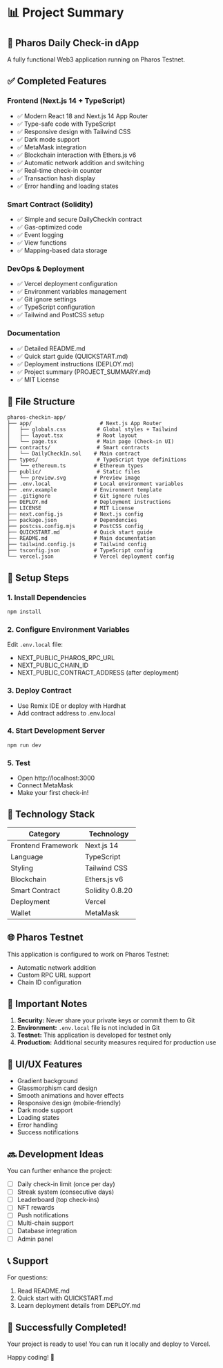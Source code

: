 # 📊 Project Summary

## 🎯 Pharos Daily Check-in dApp

A fully functional Web3 application running on Pharos Testnet.

## ✅ Completed Features

### Frontend (Next.js 14 + TypeScript)
- ✅ Modern React 18 and Next.js 14 App Router
- ✅ Type-safe code with TypeScript
- ✅ Responsive design with Tailwind CSS
- ✅ Dark mode support
- ✅ MetaMask integration
- ✅ Blockchain interaction with Ethers.js v6
- ✅ Automatic network addition and switching
- ✅ Real-time check-in counter
- ✅ Transaction hash display
- ✅ Error handling and loading states

### Smart Contract (Solidity)
- ✅ Simple and secure DailyCheckIn contract
- ✅ Gas-optimized code
- ✅ Event logging
- ✅ View functions
- ✅ Mapping-based data storage

### DevOps & Deployment
- ✅ Vercel deployment configuration
- ✅ Environment variables management
- ✅ Git ignore settings
- ✅ TypeScript configuration
- ✅ Tailwind and PostCSS setup

### Documentation
- ✅ Detailed README.md
- ✅ Quick start guide (QUICKSTART.md)
- ✅ Deployment instructions (DEPLOY.md)
- ✅ Project summary (PROJECT_SUMMARY.md)
- ✅ MIT License

## 📁 File Structure

```
pharos-checkin-app/
├── app/                      # Next.js App Router
│   ├── globals.css          # Global styles + Tailwind
│   ├── layout.tsx           # Root layout
│   └── page.tsx             # Main page (Check-in UI)
├── contracts/               # Smart contracts
│   └── DailyCheckIn.sol    # Main contract
├── types/                   # TypeScript type definitions
│   └── ethereum.ts         # Ethereum types
├── public/                  # Static files
│   └── preview.svg         # Preview image
├── .env.local              # Local environment variables
├── .env.example            # Environment template
├── .gitignore              # Git ignore rules
├── DEPLOY.md               # Deployment instructions
├── LICENSE                 # MIT License
├── next.config.js          # Next.js config
├── package.json            # Dependencies
├── postcss.config.mjs      # PostCSS config
├── QUICKSTART.md           # Quick start guide
├── README.md               # Main documentation
├── tailwind.config.js      # Tailwind config
├── tsconfig.json           # TypeScript config
└── vercel.json             # Vercel deployment config
```

## 🚀 Setup Steps

### 1. Install Dependencies
```bash
npm install
```

### 2. Configure Environment Variables
Edit `.env.local` file:
- NEXT_PUBLIC_PHAROS_RPC_URL
- NEXT_PUBLIC_CHAIN_ID
- NEXT_PUBLIC_CONTRACT_ADDRESS (after deployment)

### 3. Deploy Contract
- Use Remix IDE or deploy with Hardhat
- Add contract address to .env.local

### 4. Start Development Server
```bash
npm run dev
```

### 5. Test
- Open http://localhost:3000
- Connect MetaMask
- Make your first check-in!

## 🔧 Technology Stack

| Category | Technology |
|----------|-----------|
| Frontend Framework | Next.js 14 |
| Language | TypeScript |
| Styling | Tailwind CSS |
| Blockchain | Ethers.js v6 |
| Smart Contract | Solidity 0.8.20 |
| Deployment | Vercel |
| Wallet | MetaMask |

## 🌐 Pharos Testnet

This application is configured to work on Pharos Testnet:
- Automatic network addition
- Custom RPC URL support
- Chain ID configuration

## 📝 Important Notes

1. **Security:** Never share your private keys or commit them to Git
2. **Environment:** `.env.local` file is not included in Git
3. **Testnet:** This application is developed for testnet only
4. **Production:** Additional security measures required for production use

## 🎨 UI/UX Features

- Gradient background
- Glassmorphism card design
- Smooth animations and hover effects
- Responsive design (mobile-friendly)
- Dark mode support
- Loading states
- Error handling
- Success notifications

## 🔜 Development Ideas

You can further enhance the project:
- [ ] Daily check-in limit (once per day)
- [ ] Streak system (consecutive days)
- [ ] Leaderboard (top check-ins)
- [ ] NFT rewards
- [ ] Push notifications
- [ ] Multi-chain support
- [ ] Database integration
- [ ] Admin panel

## 📞 Support

For questions:
1. Read README.md
2. Quick start with QUICKSTART.md
3. Learn deployment details from DEPLOY.md

## 🎉 Successfully Completed!

Your project is ready to use! You can run it locally and deploy to Vercel.

Happy coding! 🚀
